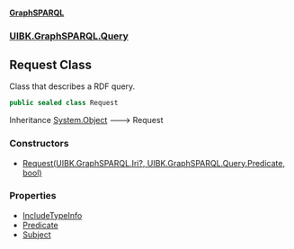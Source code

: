 #### [GraphSPARQL](./index.md 'index')
### [UIBK.GraphSPARQL.Query](./UIBK-GraphSPARQL-Query.md 'UIBK.GraphSPARQL.Query')
## Request Class
Class that describes a RDF query.  
```csharp
public sealed class Request
```
Inheritance [System.Object](https://docs.microsoft.com/en-us/dotnet/api/System.Object 'System.Object') &#129106; Request  
### Constructors
- [Request(UIBK.GraphSPARQL.Iri?, UIBK.GraphSPARQL.Query.Predicate, bool)](./UIBK-GraphSPARQL-Query-Request-Request(UIBK-GraphSPARQL-Iri-_UIBK-GraphSPARQL-Query-Predicate_bool).md 'UIBK.GraphSPARQL.Query.Request.Request(UIBK.GraphSPARQL.Iri?, UIBK.GraphSPARQL.Query.Predicate, bool)')
### Properties
- [IncludeTypeInfo](./UIBK-GraphSPARQL-Query-Request-IncludeTypeInfo.md 'UIBK.GraphSPARQL.Query.Request.IncludeTypeInfo')
- [Predicate](./UIBK-GraphSPARQL-Query-Request-Predicate.md 'UIBK.GraphSPARQL.Query.Request.Predicate')
- [Subject](./UIBK-GraphSPARQL-Query-Request-Subject.md 'UIBK.GraphSPARQL.Query.Request.Subject')
